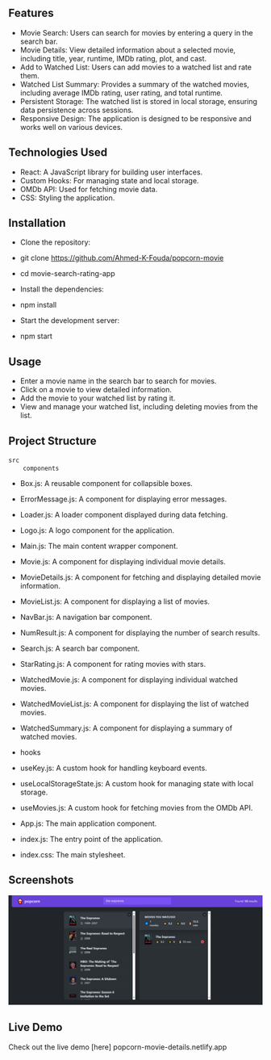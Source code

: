 ## Features

- Movie Search: Users can search for movies by entering a query in the search bar.
- Movie Details: View detailed information about a selected movie, including title, year, runtime, IMDb rating, plot, and cast.
- Add to Watched List: Users can add movies to a watched list and rate them.
- Watched List Summary: Provides a summary of the watched movies, including average IMDb rating, user rating, and total runtime.
- Persistent Storage: The watched list is stored in local storage, ensuring data persistence across sessions.
- Responsive Design: The application is designed to be responsive and works well on various devices.

## Technologies Used

- React: A JavaScript library for building user interfaces.
- Custom Hooks: For managing state and local storage.
- OMDb API: Used for fetching movie data.
- CSS: Styling the application.

## Installation

- Clone the repository:

- git clone https://github.com/Ahmed-K-Fouda/popcorn-movie
- cd movie-search-rating-app

- Install the dependencies:

- npm install

- Start the development server:

- npm start

## Usage

- Enter a movie name in the search bar to search for movies.
- Click on a movie to view detailed information.
- Add the movie to your watched list by rating it.
- View and manage your watched list, including deleting movies from the list.

## Project Structure

    src
        components

- Box.js: A reusable component for collapsible boxes.
- ErrorMessage.js: A component for displaying error messages.
- Loader.js: A loader component displayed during data fetching.

- Logo.js: A logo component for the application.
- Main.js: The main content wrapper component.
- Movie.js: A component for displaying individual movie details.
- MovieDetails.js: A component for fetching and displaying detailed movie information.
- MovieList.js: A component for displaying a list of movies.
- NavBar.js: A navigation bar component.
- NumResult.js: A component for displaying the number of search results.
- Search.js: A search bar component.
- StarRating.js: A component for rating movies with stars.
- WatchedMovie.js: A component for displaying individual watched movies.
- WatchedMovieList.js: A component for displaying the list of watched movies.
- WatchedSummary.js: A component for displaying a summary of watched movies.
- hooks
- useKey.js: A custom hook for handling keyboard events.
- useLocalStorageState.js: A custom hook for managing state with local storage.
- useMovies.js: A custom hook for fetching movies from the OMDb API.
- App.js: The main application component.
- index.js: The entry point of the application.
- index.css: The main stylesheet.

## Screenshots

![Screenshot 1](./public/images/popcorn.PNG)

## Live Demo

Check out the live demo [here] popcorn-movie-details.netlify.app
